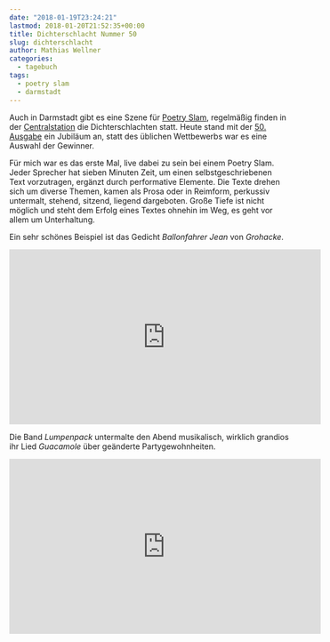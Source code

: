 ```yaml
---
date: "2018-01-19T23:24:21"
lastmod: 2018-01-20T21:52:35+00:00
title: Dichterschlacht Nummer 50
slug: dichterschlacht
author: Mathias Wellner
categories:
  - tagebuch
tags:
  - poetry slam
  - darmstadt
---
```

Auch in Darmstadt gibt es eine Szene für [Poetry Slam](https://de.wikipedia.org/wiki/Poetry-Slam), regelmäßig finden in der [Centralstation](https://www.centralstation-darmstadt.de) die Dichterschlachten statt. Heute stand mit der [50. Ausgabe](https://www.centralstation-darmstadt.de/event/7725001/50-dichterschlacht/) ein Jubiläum an, statt des üblichen Wettbewerbs war es eine Auswahl der Gewinner. 
<!--more-->

Für mich war es das erste Mal, live dabei zu sein bei einem Poetry Slam. Jeder Sprecher hat sieben Minuten Zeit, um einen selbstgeschriebenen Text vorzutragen, ergänzt durch performative Elemente. Die Texte drehen sich um diverse Themen, kamen als Prosa oder in Reimform, perkussiv untermalt, stehend, sitzend, liegend dargeboten. Große Tiefe ist nicht möglich und steht dem Erfolg eines Textes ohnehin im Weg, es geht vor allem um Unterhaltung. 

Ein sehr schönes Beispiel ist das Gedicht *Ballonfahrer Jean* von *Grohacke*. 

<iframe width="560" height="315" src="https://www.youtube.com/embed/yTe-geLFiKs" frameborder="0" allow="autoplay; encrypted-media" allowfullscreen></iframe>

Die Band *Lumpenpack* untermalte den Abend musikalisch, wirklich grandios ihr Lied *Guacamole* über geänderte Partygewohnheiten.

<iframe width="560" height="315" src="https://www.youtube.com/embed/15-k2fCxHIo" frameborder="0" allow="autoplay; encrypted-media" allowfullscreen></iframe>